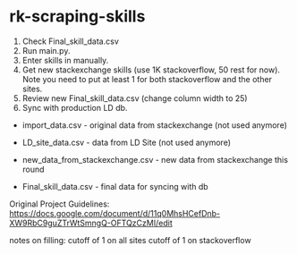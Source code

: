 # rk-scraping-skills

1. Check Final_skill_data.csv
2. Run main.py.
3. Enter skills in manually.
4. Get new stackexchange skills (use 1K stackoverflow, 50 rest for now). Note you need to put at least 1 for both stackoverflow and the other sites.
5. Review new Final_skill_data.csv (change column width to 25)
6. Sync with production LD db.

- import_data.csv - original data from stackexchange (not used anymore)
- LD_site_data.csv - data from LD Site (not used anymore)

- new_data_from_stackexchange.csv - new data from stackexchange this round
- Final_skill_data.csv - final data for syncing with db

Original Project Guidelines: https://docs.google.com/document/d/11q0MhsHCefDnb-XW9RbC9guZTrWtSmngQ-OFTQzCzMI/edit

notes on filling:
cutoff of 1 on all sites
cutoff of 1 on stackoverflow
